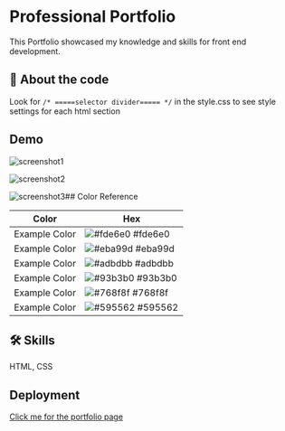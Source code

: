 
# Professional Portfolio

This Portfolio showcased my knowledge and skills for front end development.




## 🚀 About the code

Look for 
`/* =====selector divider===== */`
in the style.css to see style settings for each html section


## Demo

![screenshot1](https://user-images.githubusercontent.com/112605297/199079114-d32e7997-ee1d-4a0f-a028-836bf888c572.png)

![screenshot2](https://user-images.githubusercontent.com/112605297/199079120-46361217-d85f-44ec-81c1-83e11bd145e0.png)

![screenshot3](https://user-images.githubusercontent.com/112605297/199079121-b24e2c43-0cb4-462d-add1-2bc4fbe9dde4.png)## Color Reference

| Color             | Hex                                                                |
| ----------------- | ------------------------------------------------------------------ |
| Example Color | ![#fde6e0](https://via.placeholder.com/10/fde6e0?text=+) #fde6e0 |
| Example Color | ![#eba99d](https://via.placeholder.com/10/eba99d?text=+) #eba99d |
| Example Color | ![#adbdbb](https://via.placeholder.com/10/adbdbb?text=+) #adbdbb |
| Example Color | ![#93b3b0](https://via.placeholder.com/10/93b3b0?text=+) #93b3b0 |
| Example Color | ![#768f8f](https://via.placeholder.com/10/768f8f?text=+) #768f8f |
| Example Color | ![#595562](https://via.placeholder.com/10/595562?text=+) #595562 |


## 🛠 Skills
HTML, CSS


## Deployment

[Click me for the portfolio page](https://mxu4321.github.io/module2challenge/)

